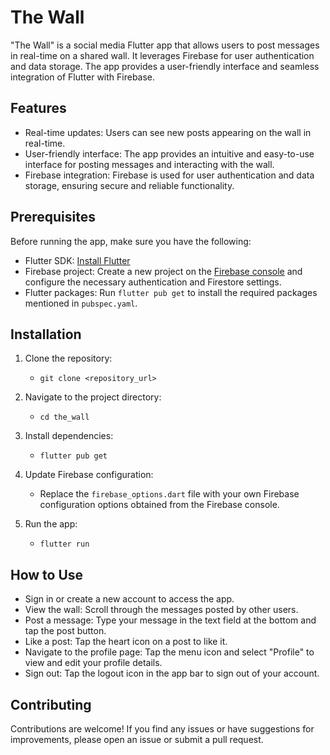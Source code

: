 # The Wall

"The Wall" is a social media Flutter app that allows users to post messages in real-time on a shared wall. It leverages Firebase for user authentication and data storage. The app provides a user-friendly interface and seamless integration of Flutter with Firebase.

## Features

- Real-time updates: Users can see new posts appearing on the wall in real-time.
- User-friendly interface: The app provides an intuitive and easy-to-use interface for posting messages and interacting with the wall.
- Firebase integration: Firebase is used for user authentication and data storage, ensuring secure and reliable functionality.

## Prerequisites

Before running the app, make sure you have the following:

- Flutter SDK: [Install Flutter](https://flutter.dev/docs/get-started/install)
- Firebase project: Create a new project on the [Firebase console](https://console.firebase.google.com/) and configure the necessary authentication and Firestore settings.
- Flutter packages: Run `flutter pub get` to install the required packages mentioned in `pubspec.yaml`.

## Installation

1. Clone the repository:
   - `git clone <repository_url>`

2. Navigate to the project directory:
   - `cd the_wall`

3. Install dependencies:
   - `flutter pub get`


4. Update Firebase configuration:
   - Replace the `firebase_options.dart` file with your own Firebase configuration options obtained from the Firebase console.

5. Run the app:
   - `flutter run`


## How to Use

- Sign in or create a new account to access the app.
- View the wall: Scroll through the messages posted by other users.
- Post a message: Type your message in the text field at the bottom and tap the post button.
- Like a post: Tap the heart icon on a post to like it.
- Navigate to the profile page: Tap the menu icon and select "Profile" to view and edit your profile details.
- Sign out: Tap the logout icon in the app bar to sign out of your account.

## Contributing

Contributions are welcome! If you find any issues or have suggestions for improvements, please open an issue or submit a pull request.






